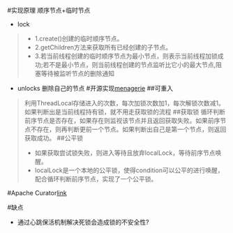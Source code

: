 #实现原理
    顺序节点+临时节点
- lock
> - 1.create()创建的临时顺序节点。
> - 2.getChildren方法来获取所有已经创建的子节点。
> - 3.若当前线程创建的临时顺序节点为最小节点，则表示当前线程加锁成功;若不是最小节点，则当前线程创建的节点监听比它小的最大节点,阻塞等待被监听节点的删除通知
- unlocks
    删除自己的节点 
#开源实现[menagerie][1]
##可重入
>利用ThreadLocal存储进入的次数，每次加锁次数加1，每次解锁次数减1。如果判断出是当前线程持有锁，就不用走获取锁的流程
##获取锁
>循环判断前序节点是否存在，如果存在则监视该节点并且返回获取失败。如果前序节点不存在，则再判断更前一个节点。如果判断出自己是第一个节点，则返回获取成功。
##公平锁
> - 如果获取尝试锁失败，则进入等待且放弃localLock，等待前序节点唤醒。
> - localLock是一个本地的公平锁，使得condition可以公平的进行唤醒，配合循环判断前序节点，实现了一个公平锁。

#Apache Curator[link][2]


#缺点
- 通过心跳保活机制解决死锁会造成锁的不安全性?

[1]: https://github.com/sfines/menagerie
[2]: http://curator.apache.org/